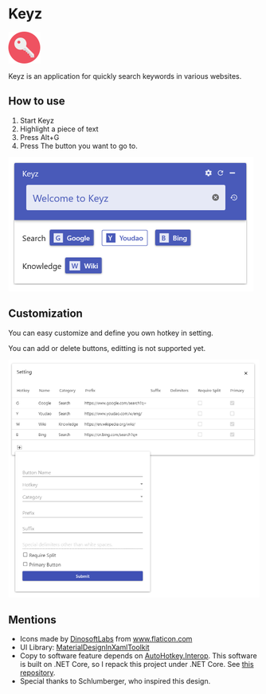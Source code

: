# Keyz

![icon](./resources/icon.png)

Keyz is an application for quickly search keywords in various websites.

## How to use

1. Start Keyz
2. Highlight a piece of text
3. Press Alt+G
4. Press The button you want to go to.

![layout](./resources/MainLayout.png)

## Customization

You can easy customize and define you own hotkey in setting.

You can add or delete buttons, editting is not supported yet.

![layout](./resources/Setting.png)

## Mentions

* <div>Icons made by <a href="https://www.flaticon.com/authors/dinosoftlabs" title="DinosoftLabs">DinosoftLabs</a> from <a href="https://www.flaticon.com/" title="Flaticon">www.flaticon.com</a></div>
* UI Library: [MaterialDesignInXamlToolkit](https://github.com/MaterialDesignInXAML/MaterialDesignInXamlToolkit)
* Copy to software feature depends on [AutoHotkey.Interop](https://github.com/amazing-andrew/AutoHotkey.Interop). This software is built on .NET Core, so I repack this project under .NET Core. See [this repository](https://github.com/rabbitism/AutoHotkey.Interop).
* Special thanks to Schlumberger, who inspired this design.